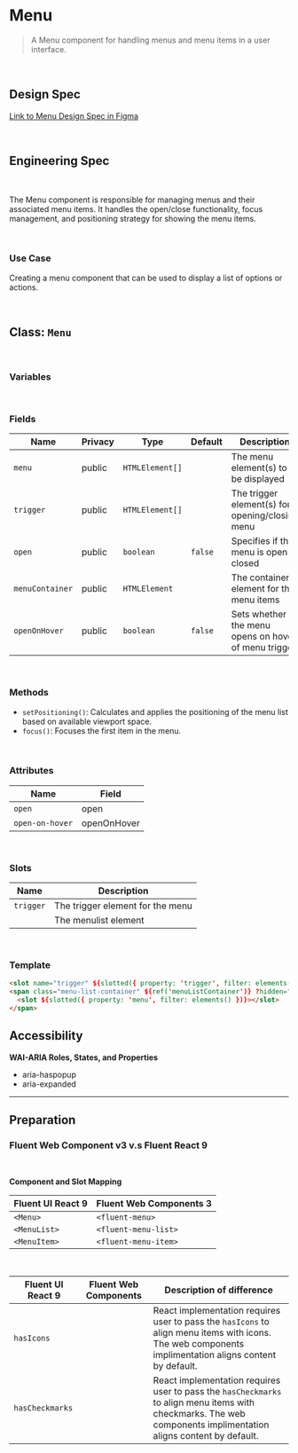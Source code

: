 # Menu

> A Menu component for handling menus and menu items in a user interface.

<br />

## **Design Spec**

[Link to Menu Design Spec in Figma](https://www.figma.com/file/xyz12345/Menu?node-id=2%3A476)

<br />

## **Engineering Spec**

<br />

The Menu component is responsible for managing menus and their associated menu items. It handles the open/close functionality, focus management, and positioning strategy for showing the menu items.

<br />

### Use Case

Creating a menu component that can be used to display a list of options or actions.

<br />

## Class: `Menu`

<br />

### **Variables**

<br />

### **Fields**

| Name            | Privacy | Type            | Default | Description                                          |
| --------------- | ------- | --------------- | ------- | ---------------------------------------------------- |
| `menu`          | public  | `HTMLElement[]` |         | The menu element(s) to be displayed                  |
| `trigger`       | public  | `HTMLElement[]` |         | The trigger element(s) for opening/closing menu      |
| `open`          | public  | `boolean`       | `false` | Specifies if the menu is open or closed              |
| `menuContainer` | public  | `HTMLElement`   |         | The container element for the menu items             |
| `openOnHover`   | public  | `boolean`       | `false` | Sets whether the menu opens on hover of menu trigger |

<br />

### **Methods**

- `setPositioning()`: Calculates and applies the positioning of the menu list based on available viewport space.
- `focus()`: Focuses the first item in the menu.

<br />

### **Attributes**

| Name            | Field       |
| --------------- | ----------- |
| `open`          | open        |
| `open-on-hover` | openOnHover |

<br />

### **Slots**

| Name      | Description                      |
| --------- | -------------------------------- |
| `trigger` | The trigger element for the menu |
|           | The menulist element             |

<br />

### **Template**

```html
<slot name="trigger" ${slotted({ property: 'trigger', filter: elements() })}></slot>
<span class="menu-list-container" ${ref('menuListContainer')} ?hidden="${(x) => !x.open}">
  <slot ${slotted({ property: 'menu', filter: elements() })}></slot>
</span>
```

## **Accessibility**

**WAI-ARIA Roles, States, and Properties**
<br />

- aria-haspopup
- aria-expanded

<hr />

## **Preparation**

### **Fluent Web Component v3 v.s Fluent React 9**

<br />

**Component and Slot Mapping**

| Fluent UI React 9 | Fluent Web Components 3 |
| ----------------- | ----------------------- |
| `<Menu>`          | `<fluent-menu>`         |
| `<MenuList>`      | `<fluent-menu-list>`    |
| `<MenuItem>`      | `<fluent-menu-item>`    |

<br />

| Fluent UI React 9 | Fluent Web Components | Description of difference                                                                                                                                        |
| ----------------- | --------------------- | ---------------------------------------------------------------------------------------------------------------------------------------------------------------- |
| `hasIcons`        |                       | React implementation requires user to pass the `hasIcons` to align menu items with icons. The web components implimentation aligns content by default.           |
| `hasCheckmarks`   |                       | React implementation requires user to pass the `hasCheckmarks` to align menu items with checkmarks. The web components implimentation aligns content by default. |
